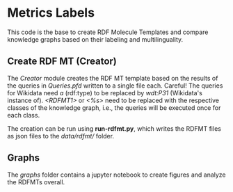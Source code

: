 # Metrics Labels

This code is the base to create RDF Molecule Templates and compare knowledge graphs based on their labeling and multilinguality.

## Create RDF MT (Creator)

The *Creator* module creates the RDF MT template based on the results of the queries in *Queries.pfd* written to a single file each. Careful! The queries for Wikidata need *a* (rdf:type) to be replaced by *wdt:P31* (Wikidata's instance of).
*\<RDFMT1\>* or *\<%s\>* need to be replaced with the respective classes of the knowledge graph, i.e., the queries will be executed once for each class.

The creation can be run using **run-rdfmt.py**, which writes the RDFMT files as json files to the *data/rdfmt/* folder.

## Graphs

The *graphs* folder contains a jupyter notebook to create figures and analyze the RDFMTs overall.
